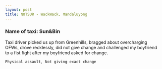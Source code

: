 ```yaml
---
layout: post
title: NOTSUR - WackWack, Mandaluyong
---
```


### Name of taxi: Sun&Bin

Taxi driver picked us up from Greenhills, bragged about overcharging OFWs, drove recklessly, did not give change and challenged my boyfriend to a fist fight after my boyfriend asked for change.

```Physical assault, Not giving exact change```
